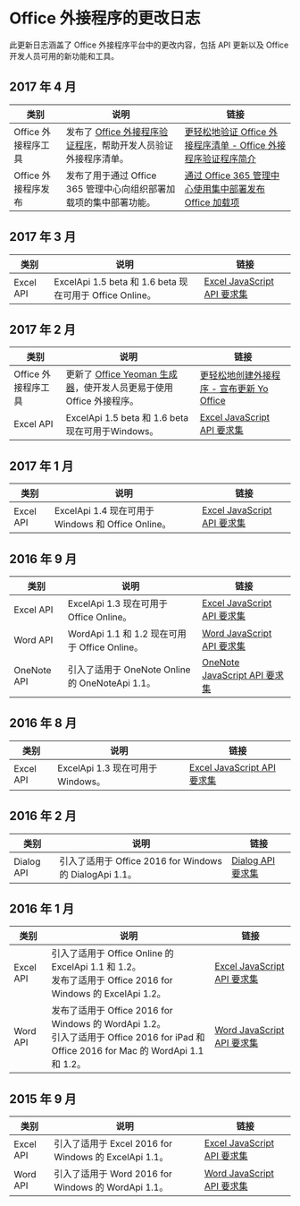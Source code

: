 # <a name="changelog-for-office-add-ins"></a>Office 外接程序的更改日志

此更新日志涵盖了 Office 外接程序平台中的更改内容，包括 API 更新以及 Office 开发人员可用的新功能和工具。

## <a name="april-2017"></a>2017 年 4 月
|**类别**|**说明**|**链接**|
|-|-|-|
|Office 外接程序工具| 发布了 [Office 外接程序验证程序](https://github.com/OfficeDev/office-addin-validator)，帮助开发人员验证外接程序清单。 | [更轻松地验证 Office 外接程序清单 - Office 外接程序验证程序简介](https://dev.office.com/blogs/creating-add-ins-gets-easier-announcing-updates-to-yo-officehttps://dev.office.com/blogs/introducing-the-office-add-in-validator)|
|Office 外接程序发布|发布了用于通过 Office 365 管理中心向组织部署加载项的集中部署功能。|[通过 Office 365 管理中心使用集中部署发布 Office 加载项](publish/centralized-deployment)|

## <a name="march-2017"></a>2017 年 3 月
|**类别**|**说明**|**链接**|
|-|-|-|
|Excel API|ExcelApi 1.5 beta 和 1.6 beta 现在可用于 Office Online。|[Excel JavaScript API 要求集](https://dev.office.com/reference/add-ins/requirement-sets/excel-api-requirement-sets)|

## <a name="february-2017"></a>2017 年 2 月
|**类别**|**说明**|**链接**|
|-|-|-|
|Office 外接程序工具| 更新了 [Office Yeoman 生成器](https://github.com/OfficeDev/generator-office)，使开发人员更易于使用 Office 外接程序。 | [更轻松地创建外接程序 - 宣布更新 Yo Office](https://dev.office.com/blogs/creating-add-ins-gets-easier-announcing-updates-to-yo-office)|
|Excel API|ExcelApi 1.5 beta 和 1.6 beta 现在可用于Windows。|[Excel JavaScript API 要求集](https://dev.office.com/reference/add-ins/requirement-sets/excel-api-requirement-sets)|

## <a name="january-2017"></a>2017 年 1 月
|**类别**|**说明**|**链接**|
|-|-|-|
|Excel API|ExcelApi 1.4 现在可用于 Windows 和 Office Online。|[Excel JavaScript API 要求集](https://dev.office.com/reference/add-ins/requirement-sets/excel-api-requirement-sets)|

## <a name="september-2016"></a>2016 年 9 月
|**类别**|**说明**|**链接**|
|-|-|-|
|Excel API|ExcelApi 1.3 现在可用于 Office Online。 |[Excel JavaScript API 要求集](https://dev.office.com/reference/add-ins/requirement-sets/excel-api-requirement-sets)|
|Word API|WordApi 1.1 和 1.2 现在可用于 Office Online。|[Word JavaScript API 要求集](https://dev.office.com/reference/add-ins/requirement-sets/word-api-requirement-sets) |
|OneNote API | 引入了适用于 OneNote Online 的 OneNoteApi 1.1。|[OneNote JavaScript API 要求集](https://dev.office.com/reference/add-ins/requirement-sets/onenote-api-requirement-sets) |

## <a name="august-2016"></a>2016 年 8 月
|**类别**|**说明**|**链接**|
|-|-|-|
|Excel API|ExcelApi 1.3 现在可用于 Windows。|[Excel JavaScript API 要求集](https://dev.office.com/reference/add-ins/requirement-sets/excel-api-requirement-sets)|

## <a name="february-2016"></a>2016 年 2 月
|**类别**|**说明**|**链接**|
|-|-|-|
| Dialog API |引入了适用于 Office 2016 for Windows 的 DialogApi 1.1。|[Dialog API 要求集](https://dev.office.com/reference/add-ins/requirement-sets/dialog-api-requirement-sets) |


## <a name="january-2016"></a>2016 年 1 月
|**类别**|**说明**|**链接**|
|-|-|-|
| Excel API|引入了适用于 Office Online 的 ExcelApi 1.1 和 1.2。 <br> 发布了适用于 Office 2016 for Windows 的 ExcelApi 1.2。 |[Excel JavaScript API 要求集](https://dev.office.com/reference/add-ins/requirement-sets/excel-api-requirement-sets) |
|Word API |发布了适用于 Office 2016 for Windows 的 WordApi 1.2。 <br> 引入了适用于 Office 2016 for iPad 和 Office 2016 for Mac 的 WordApi 1.1 和 1.2。|[Word JavaScript API 要求集](https://dev.office.com/reference/add-ins/requirement-sets/word-api-requirement-sets) |


## <a name="september-2015"></a>2015 年 9 月
|**类别**|**说明**|**链接**|
|-|-|-|
|Excel API | 引入了适用于 Excel 2016 for Windows 的 ExcelApi 1.1。  |[Excel JavaScript API 要求集](https://dev.office.com/reference/add-ins/requirement-sets/excel-api-requirement-sets) |
|Word API|  引入了适用于 Word 2016 for Windows 的 WordApi 1.1。  | [Word JavaScript API 要求集](https://dev.office.com/reference/add-ins/requirement-sets/word-api-requirement-sets)  |

